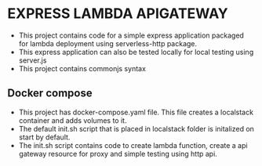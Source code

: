 # EXPRESS LAMBDA APIGATEWAY

- This project contains code for a simple express application packaged for lambda deployment using serverless-http package.
- This express application can also be tested locally for local testing using server.js
- This project contains commonjs syntax

## Docker compose

- This project has docker-compose.yaml file. This file creates a localstack container and adds volumes to it.
- The default init.sh script that is placed in localstack folder is initalized on start by default.
- The init.sh script contains code to create lambda function, create a api gateway resource for proxy and simple testing using http api.
